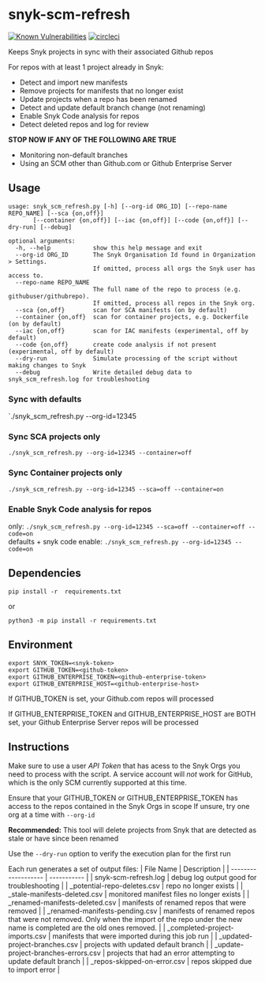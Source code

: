 # snyk-scm-refresh
[![Known Vulnerabilities](https://snyk.io/test/github/snyk-tech-services/snyk-scm-refresh/badge.svg)](https://snyk.io/test/github/snyk-tech-services/snyk-scm-refresh) [![circleci](https://circleci.com/gh/snyk-tech-services/snyk-scm-refresh.svg?style=svg)](https://circleci.com/gh/snyk-tech-services/snyk-scm-refresh)

Keeps Snyk projects in sync with their associated Github repos

For repos with at least 1 project already in Snyk:
- Detect and import new manifests
- Remove projects for manifests that no longer exist
- Update projects when a repo has been renamed 
- Detect and update default branch change (not renaming)
- Enable Snyk Code analysis for repos
- Detect deleted repos and log for review

**STOP NOW IF ANY OF THE FOLLOWING ARE TRUE**
- Monitoring non-default branches
- Using an SCM other than Github.com or Github Enterprise Server

## Usage
```
usage: snyk_scm_refresh.py [-h] [--org-id ORG_ID] [--repo-name REPO_NAME] [--sca {on,off}] 
       [--container {on,off}] [--iac {on,off}] [--code {on,off}] [--dry-run] [--debug]

optional arguments:
  -h, --help            show this help message and exit
  --org-id ORG_ID       The Snyk Organisation Id found in Organization > Settings. 
                        If omitted, process all orgs the Snyk user has access to.
  --repo-name REPO_NAME
                        The full name of the repo to process (e.g. githubuser/githubrepo). 
                        If omitted, process all repos in the Snyk org.
  --sca {on,off}        scan for SCA manifests (on by default)
  --container {on,off}  scan for container projects, e.g. Dockerfile (on by default)
  --iac {on,off}        scan for IAC manifests (experimental, off by default)
  --code {on,off}       create code analysis if not present (experimental, off by default)
  --dry-run             Simulate processing of the script without making changes to Snyk
  --debug               Write detailed debug data to snyk_scm_refresh.log for troubleshooting
```

### Sync with defaults
`./snyk_scm_refresh.py --org-id=12345

### Sync SCA projects only
`./snyk_scm_refresh.py --org-id=12345 --container=off`

### Sync Container projects only
`./snyk_scm_refresh.py --org-id=12345 --sca=off --container=on`

### Enable Snyk Code analysis for repos
only: `./snyk_scm_refresh.py --org-id=12345 --sca=off --container=off --code=on` \
defaults + snyk code enable: `./snyk_scm_refresh.py --org-id=12345 --code=on`


## Dependencies
```
pip install -r  requirements.txt
```
or
```
python3 -m pip install -r requirements.txt
```
## Environment
```
export SNYK_TOKEN=<snyk-token>
export GITHUB_TOKEN=<github-token>
export GITHUB_ENTERPRISE_TOKEN=<github-enterprise-token>
export GITHUB_ENTERPRISE_HOST=<github-enterprise-host>
```
If GITHUB_TOKEN is set, your Github.com repos will processed

If GITHUB_ENTERPRISE_TOKEN and GITHUB_ENTERPRISE_HOST are BOTH set, your Github Enterprise Server repos will be processed

## Instructions
Make sure to use a user *API Token* that has acess to the Snyk Orgs you need to process with the script.  A service account will *not* work for GitHub, which is the only SCM currently supported at this time.

Ensure that your GITHUB_TOKEN or GITHUB_ENTERPRISE_TOKEN has access to the repos contained in the Snyk Orgs in scope
If unsure, try one org at a time with `--org-id`


**Recommended:** 
This tool will delete projects from Snyk that are detected as stale or have since been renamed
  
Use the `--dry-run` option to verify the execution plan for the first run

  Each run generates a set of output files:
| File Name           | Description |
| ------------------- | ----------- |
| snyk-scm-refresh.log | debug log output good for troubleshooting |
| _potential-repo-deletes.csv | repo no longer exists |
| _stale-manifests-deleted.csv | monitored manifest files no longer exists |
| _renamed-manifests-deleted.csv | manifests of renamed repos that were removed |
| _renamed-manifests-pending.csv | manifests of renamed repos that were not removed. Only when the import of the repo under the new name is completed are the old ones removed. |
| _completed-project-imports.csv | manifests that were imported during this job run |
| _updated-project-branches.csv | projects with updated default branch  |
| _update-project-branches-errors.csv | projects that had an error attempting to update default branch |
| _repos-skipped-on-error.csv | repos skipped due to import error |
